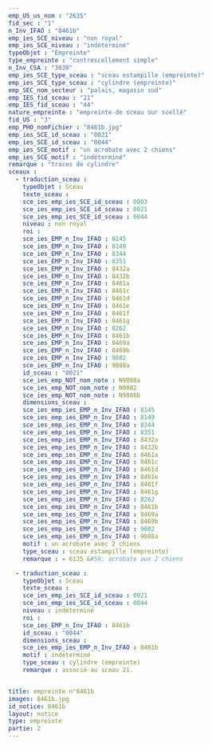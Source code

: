 ```yaml
---
emp_US_us_nom : "2635"
fid_sec : "1"
n_Inv_IFAO : "8461b"
emp_ies_SCE_niveau : "non royal"
emp_ies_SCE_niveau : "indéterminé"
typeObjet : "Empreinte"
type_empreinte : "contrescellement simple"
n_Inv_CSA : "3038"
emp_ies_SCE_type_sceau : "sceau estampille (empreinte)"
emp_ies_SCE_type_sceau : "cylindre (empreinte)"
emp_SEC_nom_secteur : "palais, magasin sud"
emp_IES_fid_sceau : "21"
emp_IES_fid_sceau : "44"
nature_empreinte : "empreinte de sceau sur scellé"
fid_US : "3"
emp_PHO_nomFichier : "8461b.jpg"
emp_ies_SCE_id_sceau : "0021"
emp_ies_SCE_id_sceau : "0044"
emp_ies_SCE_motif : "un acrobate avec 2 chiens"
emp_ies_SCE_motif : "indéterminé"
remarque : "traces de cylindre"
sceaux :
  - traduction_sceau : 
    typeObjet : Sceau
    texte_sceau : 
    sce_ies_emp_ies_SCE_id_sceau : 0003
    sce_ies_emp_ies_SCE_id_sceau : 0021
    sce_ies_emp_ies_SCE_id_sceau : 0044
    niveau : non royal
    roi : 
    sce_ies_EMP_n_Inv_IFAO : 8145
    sce_ies_EMP_n_Inv_IFAO : 8149
    sce_ies_EMP_n_Inv_IFAO : 8344
    sce_ies_EMP_n_Inv_IFAO : 8351
    sce_ies_EMP_n_Inv_IFAO : 8432a
    sce_ies_EMP_n_Inv_IFAO : 8432b
    sce_ies_EMP_n_Inv_IFAO : 8461a
    sce_ies_EMP_n_Inv_IFAO : 8461c
    sce_ies_EMP_n_Inv_IFAO : 8461d
    sce_ies_EMP_n_Inv_IFAO : 8461e
    sce_ies_EMP_n_Inv_IFAO : 8461f
    sce_ies_EMP_n_Inv_IFAO : 8461g
    sce_ies_EMP_n_Inv_IFAO : 8262
    sce_ies_EMP_n_Inv_IFAO : 8461b
    sce_ies_EMP_n_Inv_IFAO : 8469a
    sce_ies_EMP_n_Inv_IFAO : 8469b
    sce_ies_EMP_n_Inv_IFAO : 9082
    sce_ies_EMP_n_Inv_IFAO : 9088a
    id_sceau : "0021"
    sce_ies_emp_NOT_nom_note : N9088a
    sce_ies_emp_NOT_nom_note : N9082
    sce_ies_emp_NOT_nom_note : N9088b
    dimensions_sceau : 
    sce_ies_emp_ies_EMP_n_Inv_IFAO : 8145
    sce_ies_emp_ies_EMP_n_Inv_IFAO : 8149
    sce_ies_emp_ies_EMP_n_Inv_IFAO : 8344
    sce_ies_emp_ies_EMP_n_Inv_IFAO : 8351
    sce_ies_emp_ies_EMP_n_Inv_IFAO : 8432a
    sce_ies_emp_ies_EMP_n_Inv_IFAO : 8432b
    sce_ies_emp_ies_EMP_n_Inv_IFAO : 8461a
    sce_ies_emp_ies_EMP_n_Inv_IFAO : 8461c
    sce_ies_emp_ies_EMP_n_Inv_IFAO : 8461d
    sce_ies_emp_ies_EMP_n_Inv_IFAO : 8461e
    sce_ies_emp_ies_EMP_n_Inv_IFAO : 8461f
    sce_ies_emp_ies_EMP_n_Inv_IFAO : 8461g
    sce_ies_emp_ies_EMP_n_Inv_IFAO : 8262
    sce_ies_emp_ies_EMP_n_Inv_IFAO : 8461b
    sce_ies_emp_ies_EMP_n_Inv_IFAO : 8469a
    sce_ies_emp_ies_EMP_n_Inv_IFAO : 8469b
    sce_ies_emp_ies_EMP_n_Inv_IFAO : 9082
    sce_ies_emp_ies_EMP_n_Inv_IFAO : 9088a
    motif : un acrobate avec 2 chiens
    type_sceau : sceau estampille (empreinte)
    remarque : = 6135 &#58; acrobate aux 2 chiens

  - traduction_sceau : 
    typeObjet : Sceau
    texte_sceau : 
    sce_ies_emp_ies_SCE_id_sceau : 0021
    sce_ies_emp_ies_SCE_id_sceau : 0044
    niveau : indéterminé
    roi : 
    sce_ies_EMP_n_Inv_IFAO : 8461b
    id_sceau : "0044"
    dimensions_sceau : 
    sce_ies_emp_ies_EMP_n_Inv_IFAO : 8461b
    motif : indéterminé
    type_sceau : cylindre (empreinte)
    remarque : associé au sceau 21.


title: empreinte n°8461b
images: 8461b.jpg
id_notice: 8461b
layout: notice
type: empreinte
partie: 2
---
```

